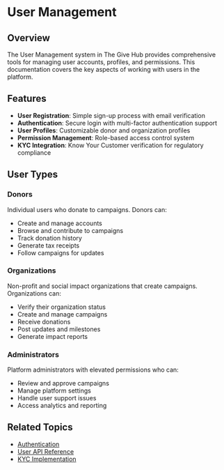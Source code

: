 # User Management

## Overview

The User Management system in The Give Hub provides comprehensive tools for managing user accounts, profiles, and permissions. This documentation covers the key aspects of working with users in the platform.

## Features

- **User Registration**: Simple sign-up process with email verification
- **Authentication**: Secure login with multi-factor authentication support
- **User Profiles**: Customizable donor and organization profiles
- **Permission Management**: Role-based access control system
- **KYC Integration**: Know Your Customer verification for regulatory compliance

## User Types

### Donors

Individual users who donate to campaigns. Donors can:
- Create and manage accounts
- Browse and contribute to campaigns
- Track donation history
- Generate tax receipts
- Follow campaigns for updates

### Organizations

Non-profit and social impact organizations that create campaigns. Organizations can:
- Verify their organization status
- Create and manage campaigns
- Receive donations
- Post updates and milestones
- Generate impact reports

### Administrators

Platform administrators with elevated permissions who can:
- Review and approve campaigns
- Manage platform settings
- Handle user support issues
- Access analytics and reporting

## Related Topics

- [Authentication](../authentication.md)
- [User API Reference](../api/User.md)
- [KYC Implementation](../kyc/kyc-implementation-guide.md)